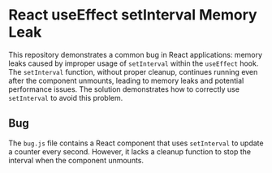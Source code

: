 # React useEffect setInterval Memory Leak

This repository demonstrates a common bug in React applications: memory leaks caused by improper usage of `setInterval` within the `useEffect` hook.  The `setInterval` function, without proper cleanup, continues running even after the component unmounts, leading to memory leaks and potential performance issues.  The solution demonstrates how to correctly use `setInterval` to avoid this problem.

## Bug

The `bug.js` file contains a React component that uses `setInterval` to update a counter every second. However, it lacks a cleanup function to stop the interval when the component unmounts.